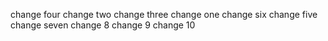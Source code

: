 change four
change two
change three
change one
change six
change five
change seven
change 8
change 9
change 10
